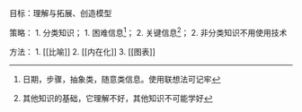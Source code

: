 目标：理解与拓展、创造模型

策略：
	1. 分类知识；
		1. 困难信息[^1]；
		2. 关键信息[^2]；
	2. 非分类知识不用使用技术

方法：
	1. [[比喻]]
	2. [[内在化]]
	3. [[图表]]

[^1]: 日期，步骤，抽象类，随意类信息。使用联想法可记牢
[^2]: 其他知识的基础，它理解不好，其他知识不可能学好